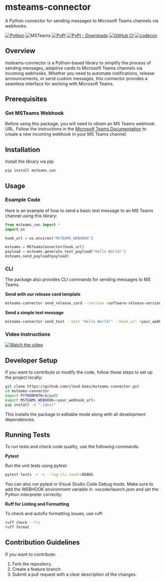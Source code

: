# msteams-connector
A Python connector for sending messages to Microsoft Teams channels via webhooks.

[![Python](https://img.shields.io/badge/Python-3.10%20%7C%203.11-blue?style=flat&logo=python&logoColor=white)](https://www.python.org/downloads/release/python-3100/)
![MSTeams](https://img.shields.io/badge/Teams-6264A7?style=flat&logo=microsoft-teams&logoColor=white)
[![PyPI](https://img.shields.io/pypi/v/msteams-con?label=pypi%20package)](https://pypi.org/project/msteams-con)
[![PyPI - Downloads](https://img.shields.io/pypi/dm/msteams-con)](https://pypi.org/project/msteams-con)
[![GitHub CI](https://github.com/cloud-bees/msteams-connector/actions/workflows/main.yaml/badge.svg)](https://github.com/cloud-bees/msteams-connector/actions/workflows/main.yaml)
[![codecov](https://codecov.io/github/cloud-bees/msteams-connector/graph/badge.svg?token=77ZAL5T9Q2)](https://codecov.io/github/cloud-bees/msteams-connector)

## Overview

msteams-connector is a Python-based library to simplify the process of sending messages, adaptive cards to Microsoft Teams channels via incoming webhooks. Whether you need to automate notifications, release announcements, or send custom messages, this connector provides a seamless interface for working with Microsoft Teams.

## Prerequisites

### Get MSTeams Webhook

Before using this package, you will need to obtain an MS Teams webhook URL. Follow the instructions in the [Microsoft Teams Documentation](https://learn.microsoft.com/en-us/microsoftteams/platform/webhooks-and-connectors/how-to/add-incoming-webhook?tabs=newteams%2Cdotnet) to create a new incoming webhook in your MS Teams channel.

## Installation

Install the library via pip:
```sh
pip install msteams_con
```


## Usage

### Example Code

Here is an example of how to send a basic text message to an MS Teams channel using this library:
```python
from msteams_con import *
import os

hook_url = os.environ["MSTEAMS_WEBHOOK"]

msteams = MSTeamsConnector(hook_url)
payload = msteams.generate_text_payload("Hello World!")
msteams.send_payload(payload)
```

### CLI

The package also provides CLI commands for sending messages to MS Teams.

**Send with our release card template**
  ```sh
  msteams-connector send_release_card --version <software-release-version> --hook_url <your_webhook_url>
  ```
**Send a simple text message**
  ```sh
  msteams-connector send_text --text "Hello World!" --hook_url <your_webhook_url> 
  ```

### Video Instructions

[![Watch the video](assets/Demo.gif)](assets/Demo.gif)

## Developer Setup
If you want to contribute or modify the code, follow these steps to set up the project locally:
```sh
git clone https://github.com/cloud-bees/msteams-connector.git
cd msteams-connector
export PYTHONPATH=$(pwd)
export MSTEAMS_WEBHOOK=<your_webhook_url>
pip install -e ".[dev]"
```
This installs the package in editable mode along with all development dependencies.

## Running Tests

To run tests and check code quality, use the following commands:

**Pytest**

Run the unit tests using pytest:
  ```sh
  pytest tests -v -s --log-cli-level=DEBUG
  ```
You can also run pytest in Visual Studio Code Debug mode. Make sure to add the WEBHOOK environment variable in .vscode/launch.json and set the Python interpreter correctly.

**Ruff for Linting and Formatting**

To check and autofix formatting issues, use ruff:
  ```sh
  ruff check --fix
  ruff format
  ```

## Contribution Guidelines

If you want to contribute:

1. Fork the repository.
2. Create a feature branch.
3. Submit a pull request with a clear description of the changes.